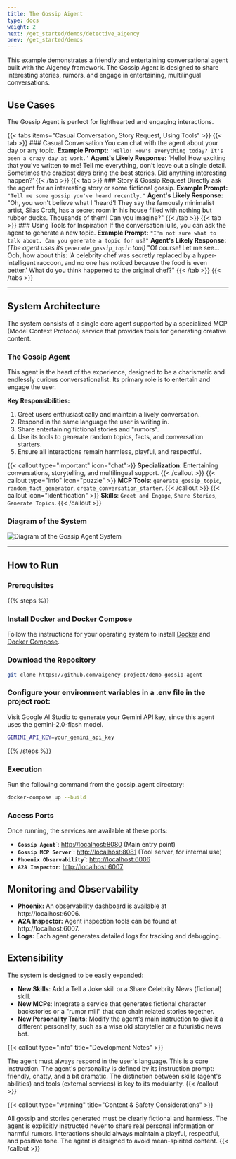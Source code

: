 ```yaml
---
title: The Gossip Aigent
type: docs
weight: 2
next: /get_started/demos/detective_aigency
prev: /get_started/demos
---
```


This example demonstrates a friendly and entertaining conversational agent built with the Aigency framework. The Gossip Agent is designed to share interesting stories, rumors, and engage in entertaining, multilingual conversations.

## Use Cases
The Gossip Agent is perfect for lighthearted and engaging interactions.

{{< tabs items="Casual Conversation, Story Request, Using Tools" >}}
  {{< tab >}}
    ### Casual Conversation
    You can chat with the agent about your day or any topic.
    **Example Prompt:**
    ```
    ‘Hello! How's everything today? It's been a crazy day at work.’
    ```
    **Agent's Likely Response:**
    ‘Hello! How exciting that you've written to me! Tell me everything, don't leave out a single detail. Sometimes the craziest days bring the best stories. Did anything interesting happen?’
  {{< /tab >}}
  {{< tab >}}
    ### Story & Gossip Request
    Directly ask the agent for an interesting story or some fictional gossip.
    **Example Prompt:**
    ```
    "Tell me some gossip you've heard recently."
    ```
    **Agent's Likely Response:**
    "Oh, you won't believe what I 'heard'! They say the famously minimalist artist, Silas Croft, has a secret room in his house filled with nothing but rubber ducks. Thousands of them! Can you imagine?"
  {{< /tab >}}
  {{< tab >}}
    ### Using Tools for Inspiration
    If the conversation lulls, you can ask the agent to generate a new topic.
    **Example Prompt:**
    ```
    "I'm not sure what to talk about. Can you generate a topic for us?"
    ```
    **Agent's Likely Response:**
    *(The agent uses its `generate_gossip_topic` tool)*
    "Of course! Let me see... Ooh, how about this: 'A celebrity chef was secretly replaced by a hyper-intelligent raccoon, and no one has noticed because the food is even better.' What do you think happened to the original chef?"
  {{< /tab >}}
{{< /tabs >}}

----

## System Architecture

The system consists of a single core agent supported by a specialized MCP (Model Context Protocol) service that provides tools for generating creative content.

### The Gossip Agent
This agent is the heart of the experience, designed to be a charismatic and endlessly curious conversationalist. Its primary role is to entertain and engage the user.

**Key Responsibilities:**
1.  Greet users enthusiastically and maintain a lively conversation.
2.  Respond in the same language the user is writing in.
3.  Share entertaining fictional stories and "rumors".
4.  Use its tools to generate random topics, facts, and conversation starters.
5.  Ensure all interactions remain harmless, playful, and respectful.

{{< callout type="important" icon="chat">}}
**Specialization**: Entertaining conversations, storytelling, and multilingual support.
{{< /callout >}}
{{< callout type="info" icon="puzzle" >}}
**MCP Tools**: `generate_gossip_topic`, `random_fact_generator`, `create_conversation_starter`.
{{< /callout >}}
{{< callout  icon="identification" >}}
**Skills**: `Greet and Engage`, `Share Stories`, `Generate Topics`.
{{< /callout >}}

### Diagram of the System
<image src="/images/gossip-agent_diagram.png" alt="Diagram of the Gossip Agent System">

---
## How to Run

### Prerequisites

{{% steps %}}

### Install Docker and Docker Compose

Follow the instructions for your operating system to install [Docker](https://docs.docker.com/engine/install/) and [Docker Compose](https://docs.docker.com/compose/install/).

### Download the Repository

```bash
git clone https://github.com/aigency-project/demo-gossip-agent
```

### Configure your environment variables in a .env file in the project root:
Visit Google AI Studio to generate your Gemini API key, since this agent uses the gemini-2.0-flash model.

```Bash
GEMINI_API_KEY=your_gemini_api_key
```
{{% /steps %}}

### Execution
Run the following command from the gossip_agent directory:

```Bash
docker-compose up --build
```
### Access Ports
Once running, the services are available at these ports:

- **`Gossip Agent`**`: [http://localhost:8080](http://localhost:8080) (Main entry point)
- **`Gossip MCP Server`**`: [http://localhost:8081](http://localhost:8081) (Tool server, for internal use)
- **`Phoenix Observability`**`: [http://localhost:6006](http://localhost:6006)
- **`A2A Inspector`:** [http://localhost:6007](http://localhost:6007)

## Monitoring and Observability
- **Phoenix:** An observability dashboard is available at http://localhost:6006.
- **A2A Inspector:** Agent inspection tools can be found at http://localhost:6007.
- **Logs:** Each agent generates detailed logs for tracking and debugging.

## Extensibility
The system is designed to be easily expanded:

- **New Skills**: Add a Tell a Joke skill or a Share Celebrity News (fictional) skill.
- **New MCPs**: Integrate a service that generates fictional character backstories or a "rumor mill" that can chain related stories together.
- **New Personality Traits**: Modify the agent's main instruction to give it a different personality, such as a wise old storyteller or a futuristic news bot.

{{< callout type="info" title="Development Notes" >}}

The agent must always respond in the user's language. This is a core instruction.
The agent's personality is defined by its instruction prompt: friendly, chatty, and a bit dramatic.
The distinction between skills (agent's abilities) and tools (external services) is key to its modularity.
{{< /callout >}}

{{< callout type="warning" title="Content & Safety Considerations" >}}

All gossip and stories generated must be clearly fictional and harmless.
The agent is explicitly instructed never to share real personal information or harmful rumors.
Interactions should always maintain a playful, respectful, and positive tone.
The agent is designed to avoid mean-spirited content.
{{< /callout >}}